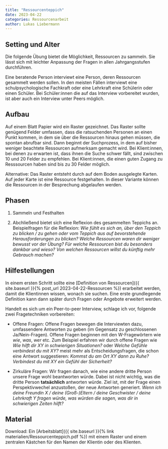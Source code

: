```yaml
---
title: "Ressourcenteppich"
date: 2023-04-22
categories: Ressourcenarbeit
author: Lukas Liebermann
---
```


## Setting und Alter

Die folgende Übung bietet die Möglichkeit, Ressourcen zu sammeln. Sie lässt
sich mit leichter Anpassung der Fragen in allen Jahrgangsstufen durchführen.

Eine beratende Person interviewt eine Person, deren Ressourcen gesammelt werden
sollen. In den meisten Fällen interviewt eine schulpsychologische Fachkraft
oder eine Lehrkraft eine Schülerin oder einen Schüler. Bei Schüler:innen die
auf das Interview vorbereitet wurden, ist aber auch ein Interview unter Peers
möglich.

## Aufbau

Auf einem Blatt Papier wird ein Raster gezeichnet. Das Raster sollte genügend
Felder umfassen, dass die ratsuchenden Personen an einen Punkt kommen, in dem
sie über die Ressourcen hinaus gehen müssen, die spontan abrufbar sind. Dann
beginnt der Suchprozess, in dem auf bisher weniger beachtete Ressourcen
aufmerksam gemacht wird. Bei Klient:innen, bei denen zu erwarten ist, dass
ihnen die Suche schwer fällt, sind zwischen 10 und 20 Felder zu empfehlen. Bei
Klient:innen, die einen guten Zugang zu Resssourcen haben sind bis zu 30 Felder
möglich.

Alternative: Das Raster entsteht durch auf dem Boden ausgelegte Karten. Auf
jeder Karte ist eine Ressource festgehalten. In dieser Variante können die
Ressourcen in der Besprechung abgelaufen werden.

## Phasen

1. Sammeln und Festhalten

2. Abchließend bietet sich eine Reflexion des gesammelten Teppichs an.
Beispielfragen für die Reflexion: _Wie fühlt es sich an, über den Teppich zu
blicken / zu gehen oder vom Teppich aus auf bevorstehende Herausforderungen zu
blicken? Welche Ressourcen waren dir weniger bewusst vor der Übung? Für welche
Ressourcen bist du besonders dankbar und wieso? Von welchen Ressourcen willst
du künftig mehr Gebrauch machen?_

## Hilfestellungen

In einem ersten Schritt sollte eine [Definition von Ressourcen]({{ site.baseurl
}}{% post_url 2023-04-22-Ressourcen %}) erarbeitet werden, damit die
Klientinnen wissen, wonach sie suchen. Eine erste grundlegende Definition kann
dann später durch Fragen oder Angebote erweitert werden.

Handelt es sich um ein Peer-to-peer Interview, schlage ich vor, folgende zwei
Fragetechniken vorbereiten:

- Offene Fragen: Offene Fragen bewegen die Interviewten dazu, umfassendere
Antworten zu geben (im Gegensatz zu geschlossenen Ja/Nein-Fragen). Offene
Fragen beginnen mit den W-Fragewörtern wie _wie_, _was_, _wer_ etc. Zum
Beispiel erfahren wir durch offene Fragen wie _Wie hilft dir XY in schwierigen
Situationen?_ oder _Welche Gefühle verbindest du mit XY?_ meist mehr als
Entscheidungsfragen, die schon eine Antwort suggestieren: _Kommst du am Ort XY
dann zu Ruhe? Verbindest du mit XY ein Gefühl der Sicherheit?_

- Zirkuläre Fragen: Wir fragen danach, wie eine andere dritte Person unsere
Frage wohl beantworten würde. Dabei ist nicht wichtig, was die dritte Person
**tatsächlich** antworten würde. Ziel ist, mit der Frage einen Perspektivwechel
anzustoßen, der neue Antworten generiert. _Wenn ich deine Freundin X / deine
(Groß-)Eltern / deine Geschwister / deine Lehrkraft Y fragen würde, was würden
die sagen, was dir in schwierigen Zeiten hilft?_

## Material

Download: Ein [Arbeitsblatt]({{ site.baseurl }}{% link
materialien/Ressourcenteppich.pdf %}) mit einem Raster und einem zentralen
Kästchen für den Namen der Klientin oder des Klienten.
